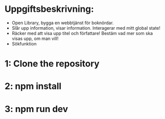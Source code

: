 
# Uppgiftsbeskrivning:
- Open Library, bygga en webbtjänst för boknördar.
- Slår upp information, visar information. Interagerar med mitt global state!
- Räcker med att visa upp titel och författare! Bestäm vad mer som ska visas upp, om man vill!
- Sökfunktion

# 1: Clone the repository
# 2: npm install
# 3: npm run dev